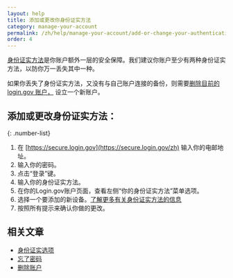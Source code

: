 ```yaml
---
layout: help
title: 添加或更改你身份证实方法  
category: manage-your-account
permalink: /zh/help/manage-your-account/add-or-change-your-authentication-method/
order: 4 
---
```

[身份证实方法](/zh/help/get-started/authentication-methods/)是你账户额外一层的安全保障。我们建议你账户至少有两种身份证实方法，以防你万一丢失其中一种。

如果你丢失了身份证实方法，又没有与自己账户连接的备份，则需要[删除目前的login.gov 账户，](/zh/help/manage-your-account/delete-your-account/) 设立一个新账户。

## 添加或更改身份证实方法：

{: .number-list}
1. 在 [https://secure.login.gov](https://secure.login.gov/zh) 输入你的电邮地址。
2. 输入你的密码。
3. 点击“登录”键。
4. 输入你的身份证实方法。
5. 在你的Login.gov账户页面，查看左侧“你的身份证实方法”菜单选项。
6. 选择一个要添加的新设备。[了解更多有关身份证实方法的信息](/zh/help/get-started/authentication-methods/)
7. 按照所有提示来确认你做的更改。

## 相关文章
* [身份证实选项](/zh/help/get-started/authentication-methods/) 
* [忘了密码](/zh/help/trouble-signing-in/forgot-your-password/) 
* [删除账户](/zh/help/manage-your-account/delete-your-account/)
